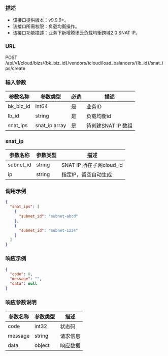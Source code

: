 ### 描述

- 该接口提供版本：v9.9.9+。
- 该接口所需权限：负载均衡操作。
- 该接口功能描述：业务下新增腾讯云负载均衡跨域2.0 SNAT IP。

### URL

POST /api/v1/cloud/bizs/{bk_biz_id}/vendors/tcloud/load_balancers/{lb_id}/snat_ips/create

### 输入参数

| 参数名称      | 参数类型          | 必选 | 描述            |
|-----------|---------------|----|---------------|
| bk_biz_id | int64         | 是  | 业务ID          |
| lb_id     | string        | 是  | 负载均衡id        |
| snat_ips  | snat_ip array | 是  | 待创建SNAT IP 数组 |

### snat_ip

| 参数名称      | 参数类型   | 描述                   |
|-----------|--------|----------------------|
| subnet_id | string | SNAT IP 所在子网cloud_id |
| ip        | string | 指定IP，留空自动生成          |

### 调用示例

```json
{
  "snat_ips": [
    {
      "subnet_id": "subnet-abcd"
    },
    {
      "subnet_id": "subnet-1234"
    }
  ]
}
```

### 响应示例


```json
{
  "code": 0,
  "message": "",
  "data": null
}
```

### 响应参数说明

| 参数名称    | 参数类型   | 描述   |
|---------|--------|------|
| code    | int32  | 状态码  |
| message | string | 请求信息 |
| data    | object | 响应数据 |
